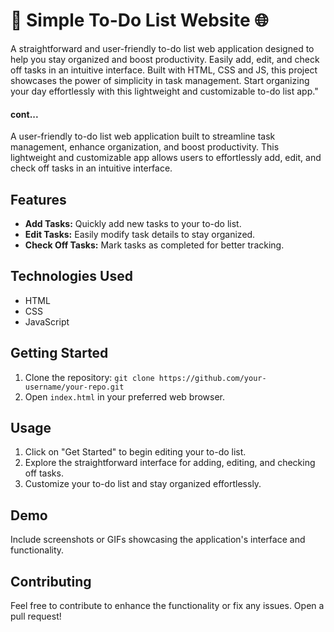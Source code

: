 # 📝 Simple To-Do List Website 🌐

A straightforward and user-friendly to-do list web application designed to help you stay organized and boost productivity.
Easily add, edit, and check off tasks in an intuitive interface.
Built with HTML, CSS and JS, this project showcases the power of simplicity in task management. 
Start organizing your day effortlessly with this lightweight and customizable to-do list app."

#### cont...

A user-friendly to-do list web application built to streamline task management, enhance organization, and boost productivity. This lightweight and customizable app allows users to effortlessly add, edit, and check off tasks in an intuitive interface.

## Features
- **Add Tasks:** Quickly add new tasks to your to-do list.
- **Edit Tasks:** Easily modify task details to stay organized.
- **Check Off Tasks:** Mark tasks as completed for better tracking.

## Technologies Used
- HTML
- CSS
- JavaScript

## Getting Started
1. Clone the repository: `git clone https://github.com/your-username/your-repo.git`
2. Open `index.html` in your preferred web browser.

## Usage
1. Click on "Get Started" to begin editing your to-do list.
2. Explore the straightforward interface for adding, editing, and checking off tasks.
3. Customize your to-do list and stay organized effortlessly.

## Demo
Include screenshots or GIFs showcasing the application's interface and functionality.

## Contributing
Feel free to contribute to enhance the functionality or fix any issues. Open a pull request!


